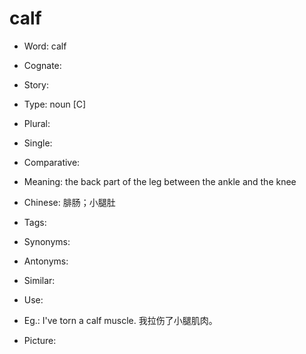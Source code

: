 # calf

- Word: calf
- Cognate: 
- Story: 

- Type: noun [C]
- Plural: 
- Single: 
- Comparative: 
- Meaning: the back part of the leg between the ankle and the knee
- Chinese: 腓肠；小腿肚
- Tags: 
- Synonyms: 
- Antonyms: 
- Similar: 
- Use: 
- Eg.: I've torn a calf muscle. 我拉伤了小腿肌肉。
- Picture: 

